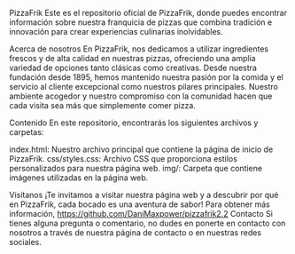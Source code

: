 PizzaFrik
Este es el repositorio oficial de PizzaFrik, donde puedes encontrar información sobre nuestra franquicia de pizzas que combina tradición e innovación para crear experiencias culinarias inolvidables.







Acerca de nosotros
En PizzaFrik, nos dedicamos a utilizar ingredientes frescos y de alta calidad en nuestras pizzas, ofreciendo una amplia variedad de opciones tanto clásicas como creativas. Desde nuestra fundación desde 1895, hemos mantenido nuestra pasión por la comida y el servicio al cliente excepcional como nuestros pilares principales. Nuestro ambiente acogedor y nuestro compromiso con la comunidad hacen que cada visita sea más que simplemente comer pizza.











Contenido
En este repositorio, encontrarás los siguientes archivos y carpetas:

index.html: Nuestro archivo principal que contiene la página de inicio de PizzaFrik.
css/styles.css: Archivo CSS que proporciona estilos personalizados para nuestra página web.
img/: Carpeta que contiene imágenes utilizadas en la página web.











Visítanos
¡Te invitamos a visitar nuestra página web y a descubrir por qué en PizzaFrik, cada bocado es una aventura de sabor! Para obtener más información, https://github.com/DaniMaxpower/pizzafrik2.2
Contacto
Si tienes alguna pregunta o comentario, no dudes en ponerte en contacto con nosotros a través de nuestra página de contacto o en nuestras redes sociales.
